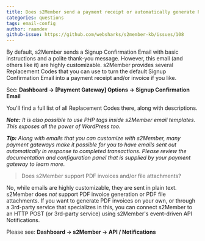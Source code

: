 ```yaml
---
title: Does s2Member send a payment receipt or automatically generate PDF invoices?
categories: questions
tags: email-config
author: raamdev
github-issue: https://github.com/websharks/s2member-kb/issues/108
---
```


By default, s2Member sends a Signup Confirmation Email with basic instructions and a polite thank-you message. However, this email (and others like it) are highly customizable. s2Member provides several Replacement Codes that you can use to turn the default Signup Confirmation Email into a payment receipt and/or invoice if you like.

See: **Dashboard → [Payment Gateway] Options → Signup Confirmation Email**

You'll find a full list of all Replacement Codes there, along with descriptions.

_**Note:** It is also possible to use PHP tags inside s2Member email templates. This exposes all the power of WordPress too._

_**Tip:** Along with emails that you can customize with s2Member, many payment gateways make it possible for you to have emails sent out automatically in response to completed transactions. Please review the documentation and configuration panel that is supplied by your payment gateway to learn more._

> Does s2Member support PDF invoices and/or file attachments?

No, while emails are highly customizable, they are sent in plain text. s2Member does _not_ support PDF invoice generation or PDF file attachments. If you want to generate PDF invoices on your own, or through a 3rd-party service that specializes in this, you can connect s2Member to an HTTP POST (or 3rd-party service) using s2Member's event-driven API Notifications.

Please see: **Dashboard → s2Member → API / Notifications**
